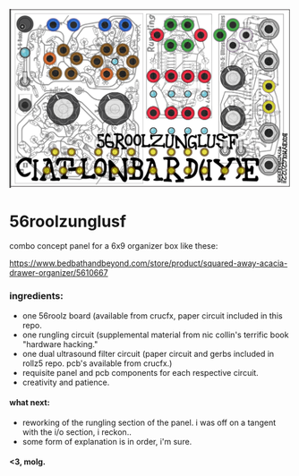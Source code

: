 ![56roolzunglusf concept panel](https://raw.githubusercontent.com/zirroneous/ciat-lonbarde-diy/main/56roolzunglusf/56roolzunglusf.png)

# 56roolzunglusf

combo concept panel for a 6x9 organizer box like these: 

https://www.bedbathandbeyond.com/store/product/squared-away-acacia-drawer-organizer/5610667

### ingredients:

- one 56roolz board (available from crucfx, paper circuit included in this repo.
- one rungling circuit (supplemental material from nic collin's terrific book "hardware hacking."
- one dual ultrasound filter circuit (paper circuit and gerbs included in rollz5 repo. pcb's available from crucfx.)
- requisite panel and pcb components for each respective circuit.
- creativity and patience.

#### what next:

- reworking of the rungling section of the panel. i was off on a tangent with the i/o section, i reckon..
- some form of explanation is in order, i'm sure.

#### <3, molg.
